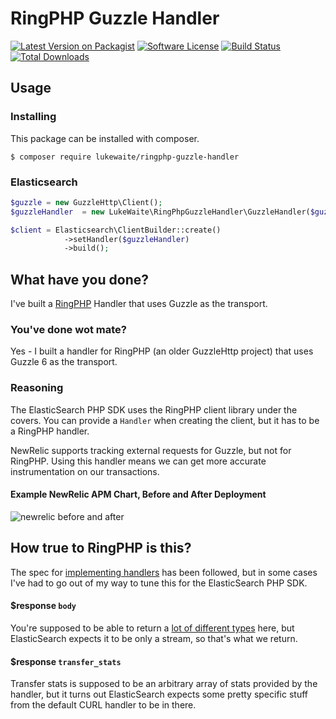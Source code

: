 # RingPHP Guzzle Handler
[![Latest Version on Packagist](https://img.shields.io/packagist/v/lukewaite/ringphp-guzzle-handler.svg?style=flat-square)](https://packagist.org/packages/lukewaite/ringphp-guzzle-handler)
[![Software License](https://img.shields.io/badge/license-MIT-brightgreen.svg?style=flat-square)](LICENSE.md)
[![Build Status](https://img.shields.io/travis/lukewaite/ringphp-guzzle-handler/master.svg?style=flat-square)](https://travis-ci.org/lukewaite/ringphp-guzzle-handler)
[![Total Downloads](https://img.shields.io/packagist/dt/lukewaite/ringphp-guzzle-handler.svg?style=flat-square)](https://packagist.org/packages/lukewaite/ringphp-guzzle-handler)

## Usage

### Installing

This package can be installed with composer.

    $ composer require lukewaite/ringphp-guzzle-handler

### Elasticsearch

```php
$guzzle = new GuzzleHttp\Client();
$guzzleHandler  = new LukeWaite\RingPhpGuzzleHandler\GuzzleHandler($guzzle);

$client = Elasticsearch\ClientBuilder::create()
            ->setHandler($guzzleHandler)
            ->build();
```

## What have you done?
I've built a [RingPHP][ringphp] Handler that uses Guzzle as the transport.

### You've done wot mate?
Yes - I built a handler for RingPHP (an older GuzzleHttp project) that
uses Guzzle 6 as the transport.

### Reasoning
The ElasticSearch PHP SDK uses the RingPHP client library under the
covers. You can provide a `Handler` when creating the client, but it has
to be a RingPHP handler.

NewRelic supports tracking external requests for Guzzle, but not for
RingPHP. Using this handler means we can get more accurate instrumentation
on our transactions.

#### Example NewRelic APM Chart, Before and After Deployment
![newrelic before and after](https://lukewaite.ca/images/2017-07-15-newrelic-elasticsearch/newrelic-instrumentation.png)

## How true to RingPHP is this?
The spec for [implementing handlers][implementing-handlers] has been
followed, but in some cases I've had to go out of my way to tune this
for the ElasticSearch PHP SDK.

#### $response `body`
You're supposed to be able to return a [lot of different types][response]
here, but ElasticSearch expects it to be only a stream, so that's what we
return.

#### $response `transfer_stats`
Transfer stats is supposed to be an arbitrary array of stats provided by
the handler, but it turns out ElasticSearch expects some pretty specific
stuff from the default CURL handler to be in there.

[implementing-handlers]: http://ringphp.readthedocs.io/en/latest/client_handlers.html#implementing-handlers
[response]: http://ringphp.readthedocs.io/en/latest/spec.html#responses
[ringphp]: https://github.com/guzzle/RingPHP
